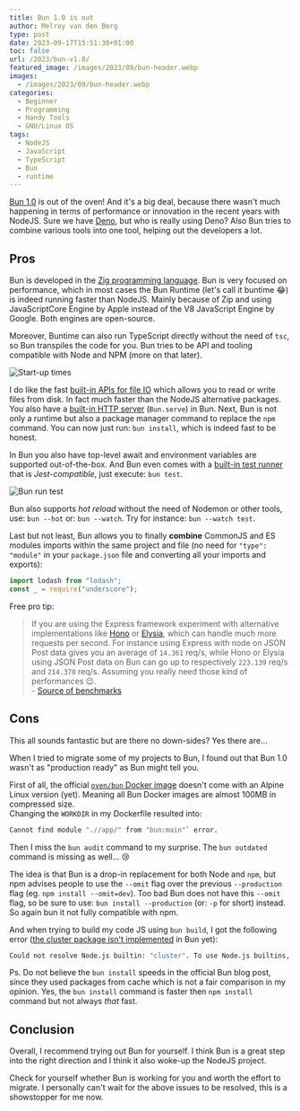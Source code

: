 ```yaml
---
title: Bun 1.0 is out
author: Melroy van den Berg
type: post
date: 2023-09-17T15:51:30+01:00
toc: false
url: /2023/bun-v1.0/
featured_image: /images/2023/09/bun-header.webp
images:
  - /images/2023/09/bun-header.webp
categories:
  - Beginner
  - Programming
  - Handy Tools
  - GNU/Linux OS
tags:
  - NodeJS
  - JavaScript
  - TypeScript
  - Bun
  - runtime
---
```


[Bun 1.0](https://bun.sh/) is out of the oven! And it's a big deal, because there wasn't much happening in terms of performance or innovation in the recent years with NodeJS. Sure we have [Deno](https://deno.com/), but who is really using Deno?
Also Bun tries to combine various tools into one tool, helping out the developers a lot.

## Pros

Bun is developed in the [Zig programming language](https://en.wikipedia.org/wiki/Zig_(programming_language)). Bun is very focused on performance, which in most cases the Bun Runtime (let's call it buntime 😂) is indeed running faster than NodeJS. Mainly because of Zip and using JavaScriptCore Engine by Apple instead of the V8 JavaScript Engine by Google. Both engines are open-source.

Moreover, Buntime can also run TypeScript directly without the need of `tsc`, so Bun transpiles the code for you. Bun tries to be API and tooling compatible with Node and NPM (more on that later).

![Start-up times](/images/2023/09/bun-startup-times.png "Hello World in TypeScript start-up times")

I do like the fast [built-in APIs for file IO](https://bun.sh/docs/api/file-io#writing-files-bun-write) which allows you to read or write files from disk. In fact much faster than the NodeJS alternative packages. You also have a [built-in HTTP server](https://bun.sh/docs/api/http) (`Bun.serve`) in Bun. Next, Bun is not only a runtime but also a package manager command to replace the `npm` command. You can now just run: `bun install`, which is indeed fast to be honest.

In Bun you also have top-level await and environment variables are supported out-of-the-box. And Bun even comes with a [built-in test runner](https://bun.sh/docs/cli/test) that is _Jest-compatible_, just execute: `bun test`. 

![Bun run test](/images/2023/09/bun-test-run.png "Running test suite")

Bun also supports _hot reload_ without the need of Nodemon or other tools, use: `bun --hot` or: `bun --watch`. Try for instance: `bun --watch test`.

Last but not least, Bun allows you to finally **combine** CommonJS and ES modules imports within the same project and file (no need for `"type": "module"` in your `package.json` file and converting all your imports and exports):

```js
import lodash from "lodash";
const _ = require("underscore");
```

Free pro tip:

> If you are using the Express framework experiment with alternative implementations like [Hono](https://hono.dev/) or [Elysia](https://elysiajs.com/), which can handle much more requests per second. For instance using Express with node on JSON Post data gives you an average of `14.361` req/s, while Hono or Elysia using JSON Post data on Bun can go up to respectively `223.139` req/s and `214.370` req/s. Assuming you really need those kind of performances 😉.  
> \- [Source of benchmarks](https://github.com/SaltyAom/bun-http-framework-benchmark/blob/main/results/results.md)

## Cons

This all sounds fantastic but are there no down-sides? Yes there are...

When I tried to migrate some of my projects to Bun, I found out that Bun 1.0 wasn't as "production ready" as Bun might tell you.

First of all, the official [`oven/bun` Docker image](https://hub.docker.com/r/oven/bun) doesn't come with an Alpine Linux version (yet). Meaning all Bun Docker images are almost 100MB in compressed size.  
Changing the `WORKDIR` in my Dockerfile resulted into: 

```bash
Cannot find module ".//app/" from "bun:main"` error.
```

Then I miss the `bun audit` command to my surprise. The `bun outdated` command is missing as well... 😢

The idea is that Bun is a drop-in replacement for both Node and `npm`, but npm advises people to use the `--omit` flag over the previous `--production` flag (eg. `npm install --omit=dev`). Too bad Bun does not have this `--omit` flag, so be sure to use: `bun install --production` (or: `-p` for short) instead. So again bun it not fully compatible with npm.

And when trying to build my code JS using `bun build`, I got the following error ([the cluster package isn't implemented](https://bun.sh/docs/runtime/nodejs-apis#node-cluster) in Bun yet): 

```bash
Could not resolve Node.js builtin: "cluster". To use Node.js builtins, set target to 'node' or 'bun'
```

Ps. Do not believe the `bun install` speeds in the official Bun blog post, since they used packages from cache which is not a fair comparison in my opinion. Yes, the `bun install` command is faster then `npm install` command but not always _that_ fast.

## Conclusion

Overall, I recommend trying out Bun for yourself. I think Bun is a great step into the right direction and I think it also woke-up the NodeJS project.

Check for yourself whether Bun is working for you and worth the effort to migrate. I personally can't wait for the above issues to be resolved, this is a showstopper for me now.
